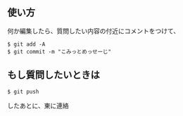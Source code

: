 ## 使い方

何か編集したら、質問したい内容の付近にコメントをつけて、
```
$ git add -A
$ git commit -m "こみっとめっせーじ"
```

## もし質問したいときは

```
$ git push
```
したあとに、東に連絡
